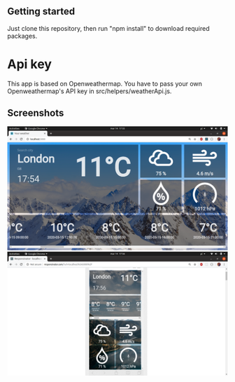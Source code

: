 ## Getting started

Just clone this repository, then run "npm install" to download required packages.

# Api key
This app is based on Openweathermap.
You have to pass your own Openweathermap's API key in src/helpers/weatherApi.js.

## Screenshots

![Alt text](./screenshots/sc1.png)
![Alt text](./screenshots/sc2.png)

